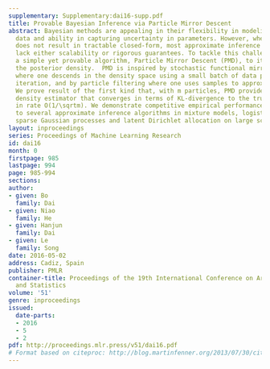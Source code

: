 ```yaml
---
supplementary: Supplementary:dai16-supp.pdf
title: Provable Bayesian Inference via Particle Mirror Descent
abstract: Bayesian methods are appealing in their flexibility in modeling complex
  data and ability in capturing uncertainty in parameters. However, when Bayes’ rule
  does not result in tractable closed-form, most approximate inference algorithms
  lack either scalability or rigorous guarantees. To tackle this challenge, we propose
  a simple yet provable algorithm, Particle Mirror Descent (PMD), to iteratively approximate
  the posterior density.  PMD is inspired by stochastic functional mirror descent
  where one descends in the density space using a small batch of data points at each
  iteration, and by particle filtering where one uses samples to approximate a function.
  We prove result of the first kind that, with m particles, PMD provides a posterior
  density estimator that converges in terms of KL-divergence to the true posterior
  in rate O(1/\sqrtm). We demonstrate competitive empirical performances of PMD compared
  to several approximate inference algorithms in mixture models, logistic regression,
  sparse Gaussian processes and latent Dirichlet allocation on large scale datasets.
layout: inproceedings
series: Proceedings of Machine Learning Research
id: dai16
month: 0
firstpage: 985
lastpage: 994
page: 985-994
sections: 
author:
- given: Bo
  family: Dai
- given: Niao
  family: He
- given: Hanjun
  family: Dai
- given: Le
  family: Song
date: 2016-05-02
address: Cadiz, Spain
publisher: PMLR
container-title: Proceedings of the 19th International Conference on Artificial Intelligence
  and Statistics
volume: '51'
genre: inproceedings
issued:
  date-parts:
  - 2016
  - 5
  - 2
pdf: http://proceedings.mlr.press/v51/dai16.pdf
# Format based on citeproc: http://blog.martinfenner.org/2013/07/30/citeproc-yaml-for-bibliographies/
---
```

